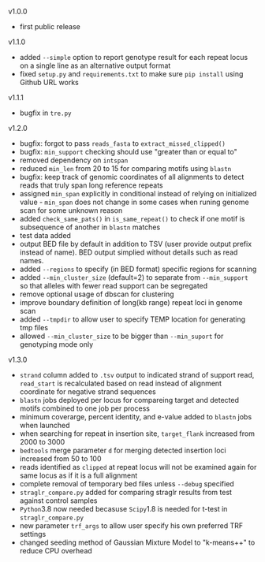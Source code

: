 v1.0.0
- first public release

v1.1.0
- added `--simple` option to report genotype result for each repeat locus on a single line as an alternative output format
- fixed `setup.py` and `requirements.txt` to make sure `pip install` using Github URL works

v1.1.1
- bugfix in `tre.py`

v1.2.0
- bugfix: forgot to pass `reads_fasta` to `extract_missed_clipped()`
- bugfix: `min_support` checking should use "greater than or equal to"
- removed dependency on `intspan`
- reduced `min_len` from 20 to 15 for comparing motifs using `blastn`
- bugfix: keep track of genomic coordinates of all alignments to detect reads that truly span long reference repeats
- assigned `min_span` explicitly in conditional instead of relying on initialized value - `min_span` does not change in some cases when runing genome scan for some unknown reason
- added `check_same_pats()` in `is_same_repeat()` to check if one motif is subsequence of another in `blastn` matches
- test data added
- output BED file by default in addition to TSV (user provide output prefix instead of name). BED output simplied without details such as read names.
- added `--regions` to specify (in BED format) specific regions for scanning
- added `--min_cluster_size` (default=2) to separate from `--min_support` so that alleles with fewer read support can be segregated
- remove optional usage of dbscan for clustering
- improve boundary definition of long(kb range) repeat loci in genome scan
- added `--tmpdir` to allow user to specify TEMP location for generating tmp files
- allowed `--min_cluster_size` to be bigger than `--min_suport` for genotyping mode only

v1.3.0
- `strand` column added to `.tsv` output to indicated strand of support read, `read_start` is recalculated based on read instead of alignment coordinate for negative strand sequences
- `blastn` jobs deployed per locus for compareing target and detected motifs combined to one job per process
- minimum coverarge, percent identity, and e-value added to `blastn` jobs when launched
- when searching for repeat in insertion site, `target_flank` increased from 2000 to 3000
- `bedtools` merge parameter `d` for merging detected insertion loci increased from 50 to 100
- reads identified as `clipped` at repeat locus will not be examined again for same locus as if it is a full alignment
- complete removal of temporary bed files unless `--debug` specified
- `straglr_compare.py` added for comparing straglr results from test against control samples
- `Python`3.8 now needed becasuse `Scipy`1.8 is needed for t-test in `straglr_compare.py`
- new parameter `trf_args` to allow user specify his own preferred TRF settings
- changed seeding method of Gaussian Mixture Model to "k-means++" to reduce CPU overhead
